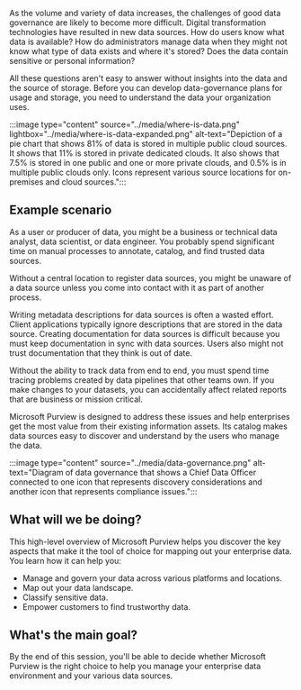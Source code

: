 As the volume and variety of data increases, the challenges of good data governance are likely to become more difficult. Digital transformation technologies have resulted in new data sources. How do users know what data is available? How do administrators manage data when they might not know what type of data exists and where it's stored? Does the data contain sensitive or personal information? 

All these questions aren't easy to answer without insights into the data and the source of storage. Before you can develop data-governance plans for usage and storage, you need to understand the data your organization uses.

:::image type="content" source="../media/where-is-data.png" lightbox="../media/where-is-data-expanded.png" alt-text="Depiction of a pie chart that shows 81% of data is stored in multiple public cloud sources. It shows that 11% is stored in private dedicated clouds. It also shows that 7.5% is stored in one public and one or more private clouds, and 0.5% is in multiple public clouds only. Icons represent various source locations for on-premises and cloud sources.":::

## Example scenario

As a user or producer of data, you might be a business or technical data analyst, data scientist, or data engineer. You probably spend significant time on manual processes to annotate, catalog, and find trusted data sources.

Without a central location to register data sources, you might be unaware of a data source unless you come into contact with it as part of another process.

Writing metadata descriptions for data sources is often a wasted effort. Client applications typically ignore descriptions that are stored in the data source. Creating documentation for data sources is difficult because you must keep documentation in sync with data sources. Users also might not trust documentation that they think is out of date.

Without the ability to track data from end to end, you must spend time tracing problems created by data pipelines that other teams own. If you make changes to your datasets, you can accidentally affect related reports that are business or mission critical.

Microsoft Purview is designed to address these issues and help enterprises get the most value from their existing information assets. Its catalog makes data sources easy to discover and understand by the users who manage the data.

:::image type="content" source="../media/data-governance.png" alt-text="Diagram of data governance that shows a Chief Data Officer connected to one icon that represents discovery considerations and another icon that represents compliance issues.":::

## What will we be doing?

This high-level overview of Microsoft Purview helps you discover the key aspects that make it the tool of choice for mapping out your enterprise data. You learn how it can help you:

* Manage and govern your data across various platforms and locations.
* Map out your data landscape.
* Classify sensitive data.
* Empower customers to find trustworthy data.

## What's the main goal?

By the end of this session, you'll be able to decide whether Microsoft Purview is the right choice to help you manage your enterprise data environment and your various data sources.
